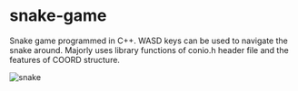 # snake-game

Snake game programmed in C++. WASD keys can be used to navigate the snake around. Majorly uses library functions of conio.h header file and the features of COORD structure. 

![snake](https://user-images.githubusercontent.com/92265662/171002900-243069c3-b0c2-464f-a3e0-e7d3a5bb655c.JPG)

